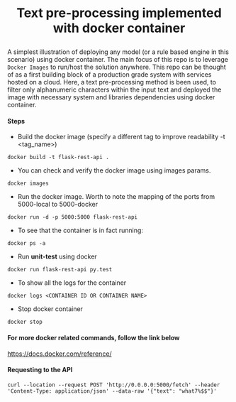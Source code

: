 # <p align=center>Text pre-processing implemented with docker container</p>
A simplest illustration of deploying any model (or a rule based engine in this scenario) using docker container. The main focus of this repo is to leverage ``Docker Images`` to run/host the solution anywhere. This repo can be thought of as a first building block of a production grade system with services hosted on a cloud. Here, a text pre-processing method is been used, to filter only alphanumeric characters within the input text and deployed the image with necessary system and libraries dependencies using docker container. 

#### Steps 
 - Build the docker image (specify a different tag to improve readability -t <tag_name>)
 ```buildoutcfg
docker build -t flask-rest-api .
```
 - You can check and verify the docker image using images params.
```buildoutcfg
docker images
```
 - Run the docker image. Worth to note the mapping of the ports from 5000-local to 5000-docker 
```buildoutcfg
docker run -d -p 5000:5000 flask-rest-api
```
 - To see that the container is in fact running:
```buildoutcfg
docker ps -a
```
 - Run **unit-test** using docker 
```buildoutcfg
docker run flask-rest-api py.test
```
 - To show all the logs for the container 
```buildoutcfg
docker logs <CONTAINER ID OR CONTAINER NAME>
```
 - Stop docker container 
```buildoutcfg
docker stop
```
#### For more docker related commands, follow the link below
https://docs.docker.com/reference/

#### Requesting to the API
```
curl --location --request POST 'http://0.0.0.0:5000/fetch' --header 'Content-Type: application/json' --data-raw '{"text": "what7%$$"}'
```
